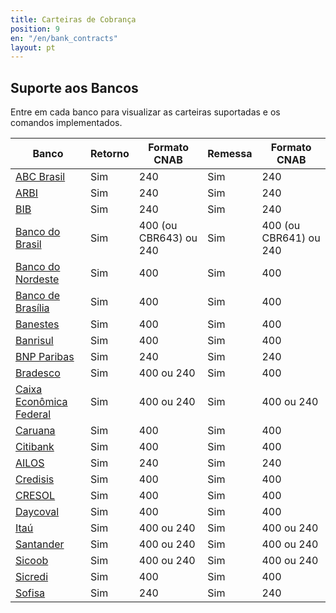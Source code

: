 ```yaml
---
title: Carteiras de Cobrança
position: 9
en: "/en/bank_contracts"
layout: pt
---
```


## Suporte aos Bancos

Entre em cada banco para visualizar as carteiras suportadas e os comandos implementados.

| Banco                                          | Retorno | Formato CNAB | Remessa | Formato CNAB
| ---------------------------------------------- | ------- | ------------ | ------- | ------------
| [ABC Brasil](/bank_contracts/abc)              | Sim     | 240          | Sim     | 240
| [ARBI](/bank_contracts/arbi)                   | Sim     | 240          | Sim     | 240
| [BIB](/bank_contracts/bib)                     | Sim     | 240          | Sim     | 240
| [Banco do Brasil](/bank_contracts/bb)          | Sim     | 400 (ou CBR643) ou 240         | Sim     | 400 (ou CBR641) ou 240
| [Banco do Nordeste](/bank_contracts/bnb)       | Sim     | 400          | Sim     | 400
| [Banco de Brasília](/bank_contracts/brb)       | Sim     | 400          | Sim     | 400
| [Banestes](/bank_contracts/banestes)           | Sim     | 400          | Sim     | 400
| [Banrisul](/bank_contracts/banrisul)           | Sim     | 400          | Sim     | 400
| [BNP Paribas](/bank_contracts/bnpparibas)      | Sim     | 240          | Sim     | 240
| [Bradesco](/bank_contracts/bradesco)           | Sim     | 400 ou 240   | Sim     | 400
| [Caixa Econômica Federal](/bank_contracts/cef) | Sim     | 400 ou 240   | Sim     | 400 ou 240
| [Caruana](/bank_contracts/caruana)             | Sim     | 400          | Sim     | 400
| [Citibank](/bank_contracts/citibank)           | Sim     | 400          | Sim     | 400
| [AILOS](/bank_contracts/ailos)                 | Sim     | 240          | Sim     | 240
| [Credisis](/bank_contracts/credisis)           | Sim     | 400          | Sim     | 400
| [CRESOL](/bank_contracts/cresol)               | Sim     | 400          | Sim     | 400
| [Daycoval](/bank_contracts/daycoval)           | Sim     | 400          | Sim     | 400
| [Itaú](/bank_contracts/itau)                   | Sim     | 400 ou 240   | Sim     | 400 ou 240
| [Santander](/bank_contracts/santander)         | Sim     | 400 ou 240   | Sim     | 400 ou 240
| [Sicoob](/bank_contracts/sicoob)               | Sim     | 400 ou 240   | Sim     | 400 ou 240
| [Sicredi](/bank_contracts/sicredi)             | Sim     | 400          | Sim     | 400
| [Sofisa](/bank_contracts/sofisa)               | Sim     | 240          | Sim     | 240
